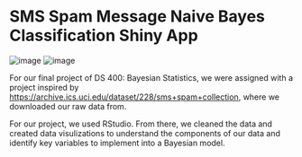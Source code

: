 # SMS Spam Message Naive Bayes Classification Shiny App

![image](https://github.com/user-attachments/assets/9e71d778-bff4-46e7-bd90-4c6ebccd396c) ![image](https://github.com/user-attachments/assets/e937eb63-d60a-45eb-81b2-c91afa01bde3)


For our final project of DS 400: Bayesian Statistics, we were assigned with a project inspired by https://archive.ics.uci.edu/dataset/228/sms+spam+collection, where we downloaded our raw data from. 

For our project, we used RStudio. From there, we cleaned the data and created data visulizations to understand the components of our data and identify key variables to implement into a Bayesian model. 

